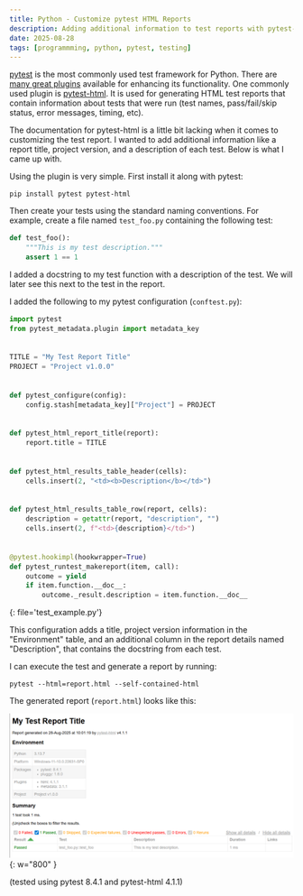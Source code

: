 ```yaml
---
title: Python - Customize pytest HTML Reports
description: Adding additional information to test reports with pytest-html
date: 2025-08-28
tags: [programmming, python, pytest, testing]
---
```


[pytest](https://pytest.org) is the most commonly used test framework for
Python. There are
[many great plugins](https://docs.pytest.org/en/stable/reference/plugin_list.html)
available for enhancing its functionality. One commonly used plugin is
[pytest-html](https://pypi.org/project/pytest-html). It is used for generating
HTML test reports that contain information about tests that were run
(test names, pass/fail/skip status, error messages, timing, etc).

The documentation for pytest-html is a little bit lacking when it comes to
customizing the test report. I wanted to add additional information like a
report title, project version, and a description of each test. Below is what
I came up with.

Using the plugin is very simple. First install it along with pytest:

```console
pip install pytest pytest-html
```

Then create your tests using the standard naming conventions. For example,
create a file named `test_foo.py` containing the following test:

```python
def test_foo():
    """This is my test description."""
    assert 1 == 1
```

I added a docstring to my test function with a description of the test. We will
later see this next to the test in the report.

I added the following to my pytest configuration (`conftest.py`):

```python
import pytest
from pytest_metadata.plugin import metadata_key


TITLE = "My Test Report Title"
PROJECT = "Project v1.0.0"


def pytest_configure(config):
    config.stash[metadata_key]["Project"] = PROJECT


def pytest_html_report_title(report):
    report.title = TITLE


def pytest_html_results_table_header(cells):
    cells.insert(2, "<td><b>Description</b></td>")


def pytest_html_results_table_row(report, cells):
    description = getattr(report, "description", "")
    cells.insert(2, f"<td>{description}</td>")


@pytest.hookimpl(hookwrapper=True)
def pytest_runtest_makereport(item, call):
    outcome = yield
    if item.function.__doc__:
        outcome._result.description = item.function.__doc__
```
{: file='test_example.py'}

This configuration adds a title, project version information in the
"Environment" table, and an additional column in the report details
named "Description", that contains the docstring from each test.

I can execute the test and generate a report by running:

```console
pytest --html=report.html --self-contained-html
```

The generated report (`report.html`) looks like this:

![pytest-html report screenshot](/assets/img/posts/2025-08-28_pytest-html.png){: w="800" }

(tested using pytest 8.4.1 and pytest-html 4.1.1)
